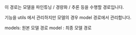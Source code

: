 이 경로는 모델을 파인튜닝 / 경량화 / 추론 등을 수행할 경로입니다.

기능을 utils 에서 관리하지만 모델의 경우 model 경로에서 관리합니다.

models: 원본 모델 경로
model : 최종 모델 경로
